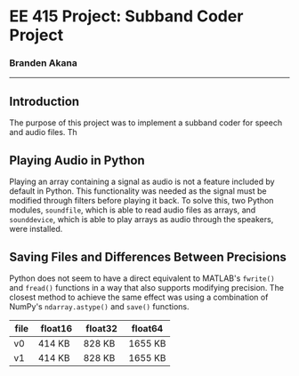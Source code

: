 # EE 415 Project: Subband Coder Project
### Branden Akana
---

## Introduction
The purpose of this project was to implement a subband coder for speech and audio files. Th

## Playing Audio in Python
Playing an array containing a signal as audio is not a feature included by default in Python. This functionality was needed as the signal must be modified through filters before playing it back. To solve this, two Python modules, `soundfile`, which is able to read audio files as arrays, and `sounddevice`, which is able to play arrays as audio through the speakers, were installed.

## Saving Files and Differences Between Precisions
Python does not seem to have a direct equivalent to MATLAB's `fwrite()` and `fread()` functions in a way that also supports modifying precision. The closest method to achieve the same effect was using a combination of NumPy's `ndarray.astype()` and `save()` functions. 

| file | float16 | float32 | float64 |
|------|---------|---------|---------|
| v0   | 414 KB  | 828 KB  | 1655 KB |
| v1   | 414 KB  | 828 KB  | 1655 KB |